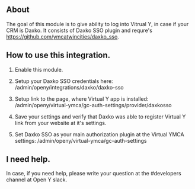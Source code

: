 ## About
The goal of this module is to give ability
to log into Vitrual Y, in case if your CRM is Daxko.
It consists of Daxko SSO plugin and
requre's https://github.com/ymcatwincities/daxko_sso.

## How to use this integration.

1. Enable this module.
2. Setup your Daxko SSO credentials
here: /admin/openy/integrations/daxko/daxko-sso
3. Setup link to the page, where Virtual Y
app is installed: /admin/openy/virtual-ymca/gc-auth-settings/provider/daxkosso

4. Save your settings and verify that Daxko was
able to register Virtual Y link from your website at it's settings.
5. Set Daxko SSO as your main authorization plugin
at the Virtual YMCA settings: /admin/openy/virtual-ymca/gc-auth-settings

## I need help.
In case, if you need help, please write your question
at the #developers channel at Open Y slack.
